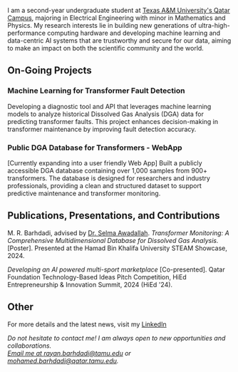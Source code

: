 I am a second-year undergraduate student at [Texas A&M University's Qatar Campus](https://www.qatar.tamu.edu/), majoring in Electrical Engineering with minor in Mathematics and Physics. My research interests lie in building new generations of ultra-high-performance computing hardware and developing machine learning and data-centric AI systems that are trustworthy and secure for our data, aiming to make an impact on both the scientific community and the world.

## On-Going Projects

### Machine Learning for Transformer Fault Detection
Developing a diagnostic tool and API that leverages machine learning models to analyze historical Dissolved Gas Analysis (DGA) data for predicting transformer faults. This project enhances decision-making in transformer maintenance by improving fault detection accuracy.

### Public DGA Database for Transformers - WebApp
[Currently expanding into a user friendly Web App] Built a publicly accessible DGA database containing over 1,000 samples from 900+ transformers. The database is designed for researchers and industry professionals, providing a clean and structured dataset to support predictive maintenance and transformer monitoring.

## Publications, Presentations, and Contributions
M. R. Barhdadi, advised by [Dr. Selma Awadallah](https://www.qatar.tamu.edu/academics/ecen/faculty-and-staff/dr.-selma-awadallah). *Transformer Monitoring: A Comprehensive Multidimensional Database for Dissolved Gas Analysis.* [Poster]. Presented at the Hamad Bin Khalifa University STEAM Showcase, 2024.

*Developing an AI powered multi-sport marketplace* [Co-presented]. Qatar Foundation Technology-Based Ideas Pitch Competition, HiEd Entrepreneurship \& Innovation Summit, 2024 (HiEd '24).

## Other
For more details and the latest news, visit my [LinkedIn](https://www.linkedin.com/in/rayanbarhdadi/) 

*Do not hesitate to contact me! I am always open to new opportunities and collaborations.*  
*[Email me at rayan.barhdadi@tamu.edu](mailto:rayan.barhdadi@tamu.edu) or [mohamed.barhdadi@qatar.tamu.edu](mailto:mohamed.barhdadi@qatar.tamu.edu).*


